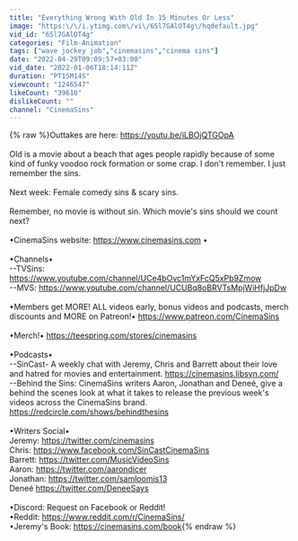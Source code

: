 ```yaml
---
title: "Everything Wrong With Old In 15 Minutes Or Less"
image: "https:\/\/i.ytimg.com\/vi\/65l7GAlOT4g\/hqdefault.jpg"
vid_id: "65l7GAlOT4g"
categories: "Film-Animation"
tags: ["wave jockey job","cinemasins","cinema sins"]
date: "2022-04-29T09:09:57+03:00"
vid_date: "2022-01-06T18:14:11Z"
duration: "PT15M14S"
viewcount: "1246547"
likeCount: "39610"
dislikeCount: ""
channel: "CinemaSins"
---
```

{% raw %}Outtakes are here: <a rel="nofollow" target="blank" href="https://youtu.be/iLBOjQTGOpA">https://youtu.be/iLBOjQTGOpA</a><br /><br />Old is a movie about a beach that ages people rapidly because of some kind of funky voodoo rock formation or some crap. I don't remember. I just remember the sins.<br /><br />Next week: Female comedy sins &amp; scary sins.<br /><br />Remember, no movie is without sin. Which movie's sins should we count next? <br /><br />•CinemaSins website: <a rel="nofollow" target="blank" href="https://www.cinemasins.com">https://www.cinemasins.com</a> • <br /><br />•Channels•<br />--TVSins: <a rel="nofollow" target="blank" href="https://www.youtube.com/channel/UCe4bOvc1mYxFcQ5xPb9Zmow">https://www.youtube.com/channel/UCe4bOvc1mYxFcQ5xPb9Zmow</a><br />--MVS: <a rel="nofollow" target="blank" href="https://www.youtube.com/channel/UCUBq8oBRVTsMpjWiHfjJpDw">https://www.youtube.com/channel/UCUBq8oBRVTsMpjWiHfjJpDw</a> <br /><br />•Members get MORE! ALL videos early, bonus videos and podcasts, merch discounts and MORE on Patreon!• <a rel="nofollow" target="blank" href="https://www.patreon.com/CinemaSins">https://www.patreon.com/CinemaSins</a><br /><br />•Merch!• <a rel="nofollow" target="blank" href="https://teespring.com/stores/cinemasins">https://teespring.com/stores/cinemasins</a> <br /><br />•Podcasts•  <br />--SinCast- A weekly chat with Jeremy, Chris and Barrett about their love and hatred for movies and entertainment. <a rel="nofollow" target="blank" href="https://cinemasins.libsyn.com/">https://cinemasins.libsyn.com/</a><br />--Behind the Sins: CinemaSins writers Aaron, Jonathan and Deneé, give a behind the scenes look at what it takes to release the previous week's videos across the CinemaSins brand. <a rel="nofollow" target="blank" href="https://redcircle.com/shows/behindthesins">https://redcircle.com/shows/behindthesins</a><br /><br />•Writers Social•<br />Jeremy: <a rel="nofollow" target="blank" href="https://twitter.com/cinemasins">https://twitter.com/cinemasins</a><br />Chris: <a rel="nofollow" target="blank" href="https://www.facebook.com/SinCastCinemaSins">https://www.facebook.com/SinCastCinemaSins</a><br />Barrett: <a rel="nofollow" target="blank" href="https://twitter.com/MusicVideoSins">https://twitter.com/MusicVideoSins</a><br />Aaron: <a rel="nofollow" target="blank" href="https://twitter.com/aarondicer">https://twitter.com/aarondicer</a><br />Jonathan: <a rel="nofollow" target="blank" href="https://twitter.com/samloomis13">https://twitter.com/samloomis13</a><br />Deneé <a rel="nofollow" target="blank" href="https://twitter.com/DeneeSays">https://twitter.com/DeneeSays</a><br /><br />•Discord: Request on Facebook or Reddit!<br />•Reddit: <a rel="nofollow" target="blank" href="https://www.reddit.com/r/CinemaSins/">https://www.reddit.com/r/CinemaSins/</a><br />•Jeremy's Book: <a rel="nofollow" target="blank" href="https://cinemasins.com/book">https://cinemasins.com/book</a>{% endraw %}
